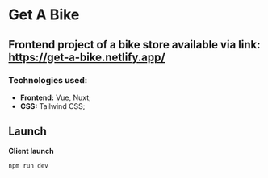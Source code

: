 # Get A Bike

## Frontend project of a bike store available via link: <br/> https://get-a-bike.netlify.app/ 

### Technologies used:
- **Frontend:** Vue, Nuxt;
- **CSS:** Tailwind CSS;

## Launch

**Client launch**
```
npm run dev
```
